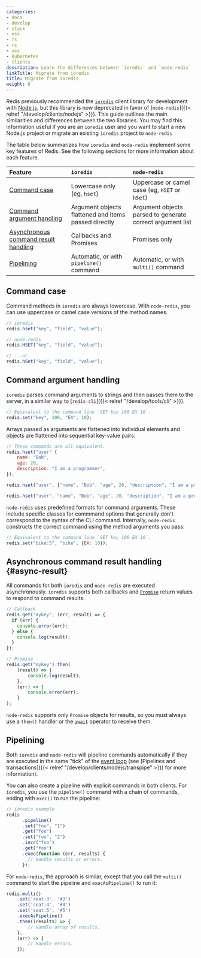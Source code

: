 ```yaml
---
categories:
- docs
- develop
- stack
- oss
- rs
- rc
- oss
- kubernetes
- clients
description: Learn the differences between `ioredis` and `node-redis`
linkTitle: Migrate from ioredis
title: Migrate from ioredis
weight: 6
---
```


Redis previously recommended the [`ioredis`](https://github.com/redis/ioredis)
client library for development with [Node.js](https://nodejs.org/en),
but this library is now deprecated in favor of
[`node-redis`]({{< relref "/develop/clients/nodejs" >}}). This guide
outlines the main similarities and differences between the two libraries.
You may find this information useful if you are an `ioredis` user and you want to
start a new Node.js project or migrate an existing `ioredis` project to `node-redis`

The table below summarizes how `ioredis` and `node-redis` implement some
key features of Redis. See the following sections for more information about
each feature.

| Feature | `ioredis` | `node-redis` |
| :-- | :-- | :-- |
| [Command case](#command-case) | Lowercase only (eg, `hset`) | Uppercase or camel case (eg, `HSET` or `hSet`) |
| [Command argument handling](#command-argument-handling) | Argument objects flattened and items passed directly | Argument objects parsed to generate correct argument list |
| [Asynchronous command result handling](#async-result) | Callbacks and Promises | Promises only |
| [Pipelining](#pipelining) | Automatic, or with `pipeline()` command | Automatic, or with `multi()` command |

## Command case

Command methods in `ioredis` are always lowercase. With `node-redis`, you can
use uppercase or camel case versions of the method names.

```js
// ioredis
redis.hset("key", "field", "value");

// node-redis
redis.HSET("key", "field", "value");

// ...or
redis.hSet("key", "field", "value");
```

## Command argument handling

`ioredis` parses command arguments to strings and then passes them to
the server, in a similar way to [`redis-cli`]({{< relref "/develop/tools/cli" >}}).

```js
// Equivalent to the command line `SET key 100 EX 10`.
redis.set("key", 100, "EX", 10);
```

Arrays passed as arguments are flattened into individual elements and
objects are flattened into sequential key-value pairs:

```js
// These commands are all equivalent.
redis.hset("user" {
    name: "Bob",
    age: 20,
    description: "I am a programmer",
});

redis.hset("user", ["name", "Bob", "age", 20, "description", "I am a programmer"]);

redis.hset("user", "name", "Bob", "age", 20, "description", "I am a programmer");
```

`node-redis` uses predefined formats for command arguments. These include specific
classes for commmand options that generally don't correspond to the syntax
of the CLI command. Internally, `node-redis` constructs the correct command using
the method arguments you pass:

```js
// Equivalent to the command line `SET key 100 EX 10`.
redis.set("bike:5", "bike", {EX: 10});
```

## Asynchronous command result handling {#async-result}

All commands for both `ioredis` and `node-redis` are executed
asynchronously. `ioredis` supports both callbacks and
[`Promise`](https://developer.mozilla.org/en-US/docs/Web/JavaScript/Reference/Global_Objects/Promise)
return values to respond to command results:

```js
// Callback
redis.get("mykey", (err, result) => {
  if (err) {
    console.error(err);
  } else {
    console.log(result);
  }
});

// Promise
redis.get("mykey").then(
    (result) => {
        console.log(result);
    },
    (err) => {
        console.error(err);
    }
);
```

`node-redis` supports only `Promise` objects for results, so
you must always use a `then()` handler or the
[`await`](https://developer.mozilla.org/en-US/docs/Web/JavaScript/Reference/Operators/await)
operator to receive them.

## Pipelining

Both `ioredis` and `node-redis` will pipeline commands automatically if
they are executed in the same "tick" of the
[event loop](https://nodejs.org/en/learn/asynchronous-work/event-loop-timers-and-nexttick#what-is-the-event-loop)
(see
[Pipelines and transactions]({{< relref "/develop/clients/nodejs/transpipe" >}})
for more information).

You can also create a pipeline with explicit commands in both clients.
For `ioredis`, you use the `pipeline()` command with a chain of
commands, ending with `exec()` to run the pipeline:

```js
// ioredis example
redis
      .pipeline()
      .set("foo", "1")
      .get("foo")
      .set("foo", "2")
      .incr("foo")
      .get("foo")
      .exec(function (err, results) {
        // Handle results or errors.
      });
```

For `node-redis`, the approach is similar, except that you call the `multi()`
command to start the pipeline and `execAsPipeline()` to run it:

```js
redis.multi()
    .set('seat:3', '#3')
    .set('seat:4', '#4')
    .set('seat:5', '#5')
    .execAsPipeline()
    .then((results) => {
        // Handle array of results.
    },
    (err) => {
        // Handle errors.
    });
```
